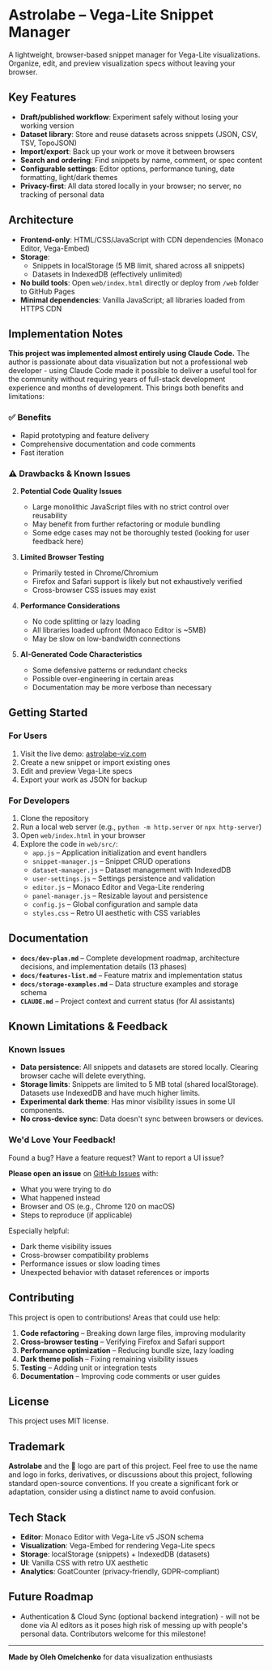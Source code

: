 # Astrolabe – Vega-Lite Snippet Manager

A lightweight, browser-based snippet manager for Vega-Lite visualizations. Organize, edit, and preview visualization specs without leaving your browser.

## Key Features

- **Draft/published workflow**: Experiment safely without losing your working version
- **Dataset library**: Store and reuse datasets across snippets (JSON, CSV, TSV, TopoJSON)
- **Import/export**: Back up your work or move it between browsers
- **Search and ordering**: Find snippets by name, comment, or spec content
- **Configurable settings**: Editor options, performance tuning, date formatting, light/dark themes
- **Privacy-first**: All data stored locally in your browser; no server, no tracking of personal data

## Architecture

- **Frontend-only**: HTML/CSS/JavaScript with CDN dependencies (Monaco Editor, Vega-Embed)
- **Storage**:
  - Snippets in localStorage (5 MB limit, shared across all snippets)
  - Datasets in IndexedDB (effectively unlimited)
- **No build tools**: Open `web/index.html` directly or deploy from `/web` folder to GitHub Pages
- **Minimal dependencies**: Vanilla JavaScript; all libraries loaded from HTTPS CDN

## Implementation Notes

**This project was implemented almost entirely using Claude Code.** The author is passionate about data visualization but not a professional web developer - using Claude Code made it possible to deliver a useful tool for the community without requiring years of full-stack development experience and months of development. This brings both benefits and limitations:

### ✅ Benefits
- Rapid prototyping and feature delivery
- Comprehensive documentation and code comments
- Fast iteration

### ⚠️ Drawbacks & Known Issues

2. **Potential Code Quality Issues**
   - Large monolithic JavaScript files with no strict control over reusability
   - May benefit from further refactoring or module bundling
   - Some edge cases may not be thoroughly tested (looking for user feedback here)

3. **Limited Browser Testing**
   - Primarily tested in Chrome/Chromium
   - Firefox and Safari support is likely but not exhaustively verified
   - Cross-browser CSS issues may exist

4. **Performance Considerations**
   - No code splitting or lazy loading
   - All libraries loaded upfront (Monaco Editor is ~5MB)
   - May be slow on low-bandwidth connections

5. **AI-Generated Code Characteristics**
   - Some defensive patterns or redundant checks
   - Possible over-engineering in certain areas
   - Documentation may be more verbose than necessary

## Getting Started

### For Users
1. Visit the live demo: [astrolabe-viz.com](https://astrolabe-viz.com/)
2. Create a new snippet or import existing ones
3. Edit and preview Vega-Lite specs
4. Export your work as JSON for backup

### For Developers
1. Clone the repository
2. Run a local web server (e.g., `python -m http.server` or `npx http-server`)
3. Open `web/index.html` in your browser
4. Explore the code in `web/src/`:
   - `app.js` – Application initialization and event handlers
   - `snippet-manager.js` – Snippet CRUD operations
   - `dataset-manager.js` – Dataset management with IndexedDB
   - `user-settings.js` – Settings persistence and validation
   - `editor.js` – Monaco Editor and Vega-Lite rendering
   - `panel-manager.js` – Resizable layout and persistence
   - `config.js` – Global configuration and sample data
   - `styles.css` – Retro UI aesthetic with CSS variables

## Documentation

- **`docs/dev-plan.md`** – Complete development roadmap, architecture decisions, and implementation details (13 phases)
- **`docs/features-list.md`** – Feature matrix and implementation status
- **`docs/storage-examples.md`** – Data structure examples and storage schema
- **`CLAUDE.md`** – Project context and current status (for AI assistants)

## Known Limitations & Feedback

### Known Issues
- **Data persistence**: All snippets and datasets are stored locally. Clearing browser cache will delete everything.
- **Storage limits**: Snippets are limited to 5 MB total (shared localStorage). Datasets use IndexedDB and have much higher limits.
- **Experimental dark theme**: Has minor visibility issues in some UI components.
- **No cross-device sync**: Data doesn't sync between browsers or devices.

### We'd Love Your Feedback!

Found a bug? Have a feature request? Want to report a UI issue?

**Please open an issue** on [GitHub Issues](https://github.com/olehomelchenko/astrolabe-nvc/issues) with:
- What you were trying to do
- What happened instead
- Browser and OS (e.g., Chrome 120 on macOS)
- Steps to reproduce (if applicable)

Especially helpful:
- Dark theme visibility issues
- Cross-browser compatibility problems
- Performance issues or slow loading times
- Unexpected behavior with dataset references or imports

## Contributing

This project is open to contributions! Areas that could use help:

1. **Code refactoring** – Breaking down large files, improving modularity
2. **Cross-browser testing** – Verifying Firefox and Safari support
3. **Performance optimization** – Reducing bundle size, lazy loading
4. **Dark theme polish** – Fixing remaining visibility issues
5. **Testing** – Adding unit or integration tests
6. **Documentation** – Improving code comments or user guides

## License

This project uses MIT license.

## Trademark

**Astrolabe** and the 🔭 logo are part of this project. Feel free to use the name and logo in forks, derivatives, or discussions about this project, following standard open-source conventions. If you create a significant fork or adaptation, consider using a distinct name to avoid confusion.

## Tech Stack

- **Editor**: Monaco Editor with Vega-Lite v5 JSON schema
- **Visualization**: Vega-Embed for rendering Vega-Lite specs
- **Storage**: localStorage (snippets) + IndexedDB (datasets)
- **UI**: Vanilla CSS with retro UX aesthetic
- **Analytics**: GoatCounter (privacy-friendly, GDPR-compliant)

## Future Roadmap

- Authentication & Cloud Sync (optional backend integration) - will not be done via AI editors as it poses high risk of messing up with people's personal data. Contributors welcome for this milestone!

---

**Made by Oleh Omelchenko** for data visualization enthusiasts
